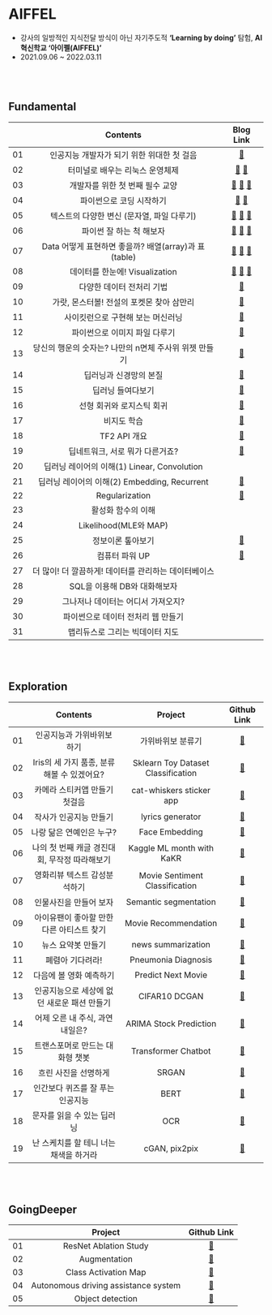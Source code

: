 # AIFFEL
* 강사의 일방적인 지식전달 방식이 아닌 자기주도적 **‘Learning by doing’** 탐험, **AI 혁신학교 ‘아이펠(AIFFEL)’**
* 2021.09.06 ~ 2022.03.11

<br><br>

## Fundamental
|  | Contents | Blog Link |
|:--:|:---------------------------------------:|:----:|
| 01 | 인공지능 개발자가 되기 위한 위대한 첫 걸음 | [🔗](https://velog.io/@tjddus0302/FUNDAMENTAL-01.-terminal-%EA%B0%80%EC%83%81%ED%99%98%EA%B2%BD) |
| 02 | 터미널로 배우는 리눅스 운영체제 | [🔗](https://velog.io/@tjddus0302/FUNDAMENTAL-02.-Linux) [🔗](https://velog.io/@tjddus0302/FUNDAMENTAL-02-2.-%EB%AA%85%EB%A0%B9%EC%96%B4-%EB%AA%A8%EC%9D%8C) |
| 03 | 개발자를 위한 첫 번째 필수 교양 | [🔗](https://velog.io/@tjddus0302/FUNDAMENTAL-02-2.-%EB%AA%85%EB%A0%B9%EC%96%B4-%EB%AA%A8%EC%9D%8C) [🔗](https://velog.io/@tjddus0302/FUNDAMENTAL-03-2.-Jupyter-Notebook-Markdown) [🔗](https://velog.io/@tjddus0302/FUNDAMENTAL-03-3.-git-branch) |
| 04 | 파이썬으로 코딩 시작하기 | [🔗](https://velog.io/@tjddus0302/FUNDAMENTAL-04.-Python) [🔗](https://velog.io/@tjddus0302/FUNDAMENTAL-04-2.-Gaussian-function-class) |
| 05 | 텍스트의 다양한 변신 (문자열, 파일 다루기) | [🔗](https://velog.io/@tjddus0302/FUNDAMENTAL-05-1.-%ED%85%8D%EC%8A%A4%ED%8A%B8-%EB%8D%B0%EC%9D%B4%ED%84%B0-%EB%AC%B8%EC%9E%90%EC%97%B4) [🔗](https://velog.io/@tjddus0302/FUNDAMENTAL-05-2.-%ED%85%8D%EC%8A%A4%ED%8A%B8-%EB%8D%B0%EC%9D%B4%ED%84%B0-%ED%8C%8C%EC%9D%BC) [🔗](https://velog.io/@tjddus0302/FUNDAMENTAL-05-3.-class-inheritance) |
| 06 | 파이썬 잘 하는 척 해보자 | [🔗](https://velog.io/@tjddus0302/FUNDAMENTAL-06-1.-%ED%8C%8C%EC%9D%B4%EC%8D%AC-%ED%99%9C%EC%9A%A9) [🔗](https://velog.io/@tjddus0302/FUNDAMENTAL-06-2.-%ED%9A%A8%EC%9C%A8%EC%A0%81%EC%9D%B8-%EC%BD%94%EB%93%9C-%EC%9E%91%EC%84%B1) [🔗](https://velog.io/@tjddus0302/FUNDAMENTAL-06-3.-Iterator-Generator) |
| 07 | Data 어떻게 표현하면 좋을까? 배열(array)과 표(table) | [🔗](https://velog.io/@tjddus0302/FUNDAMENTAL-07-1.-Array-NumPy) [🔗](https://velog.io/@tjddus0302/FUNDAMENTAL-07-2.-%EC%9D%B4%EB%AF%B8%EC%A7%80-%EB%8D%B0%EC%9D%B4%ED%84%B0-%ED%96%89%EB%A0%AC-%EB%B3%80%ED%99%98-%EA%B5%AC%EC%A1%B0%ED%99%94%EB%90%9C-%EB%8D%B0%EC%9D%B4%ED%84%B0)  [🔗](https://velog.io/@tjddus0302/FUNDAMENTAL-07-3.-%ED%86%B5%EA%B3%84-%EA%B8%B0%EC%B4%88) |
| 08 | 데이터를 한눈에! Visualization | [🔗](https://velog.io/@tjddus0302/FUNDAMENTAL-8-1.-Visualization-%EA%B7%B8%EB%9E%98%ED%94%84-%EA%B8%B0%EC%B4%88) [🔗](https://velog.io/@tjddus0302/FUNDAMENTAL-8-2.-Visualization-%EC%9E%90%EC%A3%BC-%EC%82%AC%EC%9A%A9%EB%90%98%EB%8A%94-%EA%B7%B8%EB%9E%98%ED%94%84) [🔗](https://velog.io/@tjddus0302/FUNDAMENTAL-8-3.-Vector-Class) |
| 09 | 다양한 데이터 전처리 기법 | [🔗](https://velog.io/@tjddus0302/FUNDAMENTAL-9.-%EB%8D%B0%EC%9D%B4%ED%84%B0-%EC%A0%84%EC%B2%98%EB%A6%AC-%EA%B8%B0%EB%B2%95) |
| 10 | 가랏, 몬스터볼! 전설의 포켓몬 찾아 삼만리 | [🔗](https://velog.io/@tjddus0302/FUNDAMENTAL-10.-NumPy-Pandas) |
| 11 | 사이킷런으로 구현해 보는 머신러닝 | [🔗](https://velog.io/@tjddus0302/FUNDAMENTAL-11.-%EC%82%AC%EC%9D%B4%ED%82%B7%EB%9F%B0) |
| 12 | 파이썬으로 이미지 파일 다루기 | [🔗](https://velog.io/@tjddus0302/FUNDAMENTAL-12.-%ED%8C%8C%EC%9D%B4%EC%8D%AC%EC%9C%BC%EB%A1%9C-%EC%9D%B4%EB%AF%B8%EC%A7%80-%ED%8C%8C%EC%9D%BC-%EB%8B%A4%EB%A3%A8%EA%B8%B0Pillow-OpenCV) |
| 13 | 당신의 행운의 숫자는? 나만의 n면체 주사위 위젯 만들기 | [🔗](https://velog.io/@tjddus0302/FUNDAMENTAL-13.-%EB%82%98%EB%A7%8C%EC%9D%98-n%EB%A9%B4%EC%B2%B4-%EC%A3%BC%EC%82%AC%EC%9C%84-%EB%A7%8C%EB%93%A4%EA%B8%B0Class) |
| 14 | 딥러닝과 신경망의 본질 | [🔗](https://velog.io/@tjddus0302/FUNDAMENTAL-14.-%EB%94%A5%EB%9F%AC%EB%8B%9D%EA%B3%BC-%EC%8B%A0%EA%B2%BD%EB%A7%9D%EC%9D%98-%EB%B3%B8%EC%A7%88) |
| 15 | 딥러닝 들여다보기 | [🔗](https://velog.io/@tjddus0302/FUNDAMENTAL-15.-%EB%94%A5%EB%9F%AC%EB%8B%9D-%EB%93%A4%EC%97%AC%EB%8B%A4%EB%B3%B4%EA%B8%B0) |
| 16 | 선형 회귀와 로지스틱 회귀 | [🔗](https://velog.io/@tjddus0302/FUNDAMENTAL-16.-%EC%84%A0%ED%98%95-%ED%9A%8C%EA%B7%80%EC%99%80-%EB%A1%9C%EC%A7%80%EC%8A%A4%ED%8B%B1-%ED%9A%8C%EA%B7%80) |
| 17 | 비지도 학습 | [🔗](https://velog.io/@tjddus0302/FUNDAMENTAL-17.-%EB%B9%84%EC%A7%80%EB%8F%84-%ED%95%99%EC%8A%B5) |
| 18 | TF2 API 개요 | [🔗](https://velog.io/@tjddus0302/FUNDAMENTAL-18.-TF2-API-%EA%B0%9C%EC%9A%94) |
| 19 | 딥네트워크, 서로 뭐가 다른거죠? | [🔗](https://velog.io/@tjddus0302/FUNDAMENTAL-19.-%EB%94%A5%EB%84%A4%ED%8A%B8%EC%9B%8C%ED%81%AC-%EC%84%9C%EB%A1%9C-%EB%AD%90%EA%B0%80-%EB%8B%A4%EB%A5%B8-%EA%B1%B0%EC%A3%A0) |
| 20 | 딥러닝 레이어의 이해(1) Linear, Convolution | []() |
| 21 | 딥러닝 레이어의 이해(2) Embedding, Recurrent | [🔗](https://velog.io/@tjddus0302/FUNDAMENTAL-21.-%EB%94%A5%EB%9F%AC%EB%8B%9D-%EB%A0%88%EC%9D%B4%EC%96%B4%EC%9D%98-%EC%9D%B4%ED%95%B42) |
| 22 | Regularization | [🔗](https://velog.io/@tjddus0302/FUNDAMENTAL-22.-Regularization) |
| 23 | 활성화 함수의 이해 | []() |
| 24 | Likelihood(MLE와 MAP) | []() |
| 25 | 정보이론 톺아보기 | [🔗](https://velog.io/@tjddus0302/FUNDAMENTAL-25.-%EC%A0%95%EB%B3%B4%EC%9D%B4%EB%A1%A0-%ED%86%BA%EC%95%84%EB%B3%B4%EA%B8%B0) |
| 26 | 컴퓨터 파워 UP | [🔗](https://velog.io/@tjddus0302/FUNDAMENTAL-26.-%EC%BB%B4%ED%93%A8%ED%84%B0-%ED%8C%8C%EC%9B%8C-UP) |
| 27 | 더 많이! 더 깔끔하게! 데이터를 관리하는 데이터베이스 | []() |
| 28 | SQL을 이용해 DB와 대화해보자 | []() |
| 29 | 그나저나 데이터는 어디서 가져오지? | []() |
| 30 | 파이썬으로 데이터 전처리 웹 만들기 | []() |
| 31 | 맵리듀스로 그리는 빅데이터 지도 | []() |

<br>

<br>

## Exploration
|  | Contents | Project | Github Link |
|:--:|:---------------------------------------:|:----:|:----:|
| 01 | 인공지능과 가위바위보 하기 | 가위바위보 분류기 | [🔗](https://github.com/yeonkkk/AIFFEL-Project/tree/main/Exploration01) |
| 02 | Iris의 세 가지 품종, 분류해볼 수 있겠어요? | Sklearn Toy Dataset Classification | [🔗](https://github.com/yeonkkk/AIFFEL-Project/tree/main/Exploration02) |
| 03 | 카메라 스티커앱 만들기 첫걸음  | cat-whiskers sticker app | [🔗](https://github.com/yeonkkk/AIFFEL-Project/tree/main/Exploration03) |
| 04 | 작사가 인공지능 만들기  | lyrics generator | [🔗](https://github.com/yeonkkk/AIFFEL-Project/tree/main/Exploration04) |
| 05 | 나랑 닮은 연예인은 누구? | Face Embedding | [🔗](https://github.com/yeonkkk/AIFFEL-Project/tree/main/Exploration05) |
| 06 | 나의 첫 번째 캐글 경진대회, 무작정 따라해보기 | Kaggle ML month with KaKR | [🔗](https://github.com/yeonkkk/AIFFEL-Project/tree/main/Exploration06/project) |
| 07 | 영화리뷰 텍스트 감성분석하기 | Movie Sentiment Classification | [🔗](https://github.com/yeonkkk/AIFFEL-Project/tree/main/Exploration07) |
| 08 | 인물사진을 만들어 보자| Semantic segmentation | [🔗](https://github.com/yeonkkk/AIFFEL-Project/tree/main/Exploration08) |
| 09 | 아이유팬이 좋아할 만한 다른 아티스트 찾기| Movie Recommendation | [🔗](https://github.com/yeonkkk/AIFFEL-Project/tree/main/Exploration09) |
| 10 | 뉴스 요약봇 만들기 | news summarization | [🔗](https://github.com/yeonkkk/AIFFEL-Project/tree/main/Exploration10/project) |
| 11 | 폐렴아 기다려라! |  Pneumonia Diagnosis | [🔗](https://github.com/yeonkkk/AIFFEL-Project/tree/main/Exploration11/project) |
| 12 | 다음에 볼 영화 예측하기 | Predict Next Movie | [🔗](https://github.com/yeonkkk/AIFFEL-Project/tree/main/Exploration12/project) |
| 13 | 인공지능으로 세상에 없던 새로운 패션 만들기 | CIFAR10 DCGAN | [🔗](https://github.com/yeonkkk/AIFFEL-Project/tree/main/Exploration13/project) |
| 14 | 어제 오른 내 주식, 과연 내일은? | ARIMA Stock Prediction | [🔗](https://github.com/yeonkkk/AIFFEL-Project/tree/main/Exploration14/project) |
| 15 | 트랜스포머로 만드는 대화형 챗봇 | Transformer Chatbot | [🔗](https://github.com/yeonkkk/AIFFEL-Project/tree/main/Exploration15/project) |
| 16 | 흐린 사진을 선명하게| SRGAN | [🔗](https://github.com/yeonkkk/AIFFEL-Project/blob/main/Exploration16/project) |
| 17 | 인간보다 퀴즈를 잘 푸는 인공지능  | BERT | [🔗](https://github.com/yeonkkk/AIFFEL-Project/tree/main/Exploration17) |
| 18 |  문자를 읽을 수 있는 딥러닝  | OCR | [🔗](https://github.com/yeonkkk/AIFFEL-Project/tree/main/Exploration18/project) |
| 19 |  난 스케치를 할 테니 너는 채색을 하거라 |  cGAN, pix2pix | [🔗](https://github.com/yeonkkk/AIFFEL-Project/tree/main/Exploration19) |

<br>

<br>


## GoingDeeper
|  | Project | Github Link |
|:--:|:---------------------------------------:|:----:|
| 01 |  ResNet Ablation Study | [🔗](https://github.com/yeonkkk/AIFFEL-Project/tree/main/GoingDeeper01) |
| 02 |  Augmentation | [🔗](https://github.com/yeonkkk/AIFFEL-Project/tree/main/GoingDeeper02) |
| 03 |  Class Activation Map | [🔗](https://github.com/yeonkkk/AIFFEL-Project/tree/main/GoingDeeper03) |
| 04 |  Autonomous driving assistance system | [🔗](https://github.com/yeonkkk/AIFFEL-Project/tree/main/GoingDeeper04) |
| 05 |  Object detection | [🔗](https://github.com/yeonkkk/AIFFEL-Project/tree/main/GoingDeeper07) |





